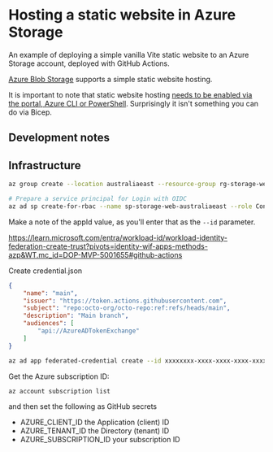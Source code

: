 # Hosting a static website in Azure Storage

An example of deploying a simple vanilla Vite static website to an Azure Storage account, deployed with GitHub Actions.

[Azure Blob Storage](https://learn.microsoft.com/en-us/azure/storage/blobs/storage-blob-static-website?WT.mc_id=DOP-MVP-5001655) supports a simple static website hosting.

It is important to note that static website hosting [needs to be enabled via the portal, Azure CLI or PowerShell](https://learn.microsoft.com/azure/storage/blobs/storage-blob-static-website-how-to?WT.mc_id=DOP-MVP-5001655). Surprisingly it isn't something you can do via Bicep.

## Development notes

## Infrastructure

```bash
az group create --location australiaeast --resource-group rg-storage-web-australiaeast
```

```bash
# Prepare a service principal for Login with OIDC
az ad sp create-for-rbac --name sp-storage-web-australiaeast --role Contributor --scopes /subscriptions/<yoursubscription>/resourceGroups/rg-storage-web-australiaeast
```

Make a note of the appId value, as you'll enter that as the `--id` parameter.

<https://learn.microsoft.com/entra/workload-id/workload-identity-federation-create-trust?pivots=identity-wif-apps-methods-azp&WT.mc_id=DOP-MVP-5001655#github-actions>

Create credential.json

```json
{
    "name": "main",
    "issuer": "https://token.actions.githubusercontent.com",
    "subject": "repo:octo-org/octo-repo:ref:refs/heads/main",
    "description": "Main branch",
    "audiences": [
        "api://AzureADTokenExchange"
    ]
}
```

```bash
az ad app federated-credential create --id xxxxxxxx-xxxx-xxxx-xxxx-xxxxxxxxxxxx --parameters credential.json
```

Get the Azure subscription ID:

```bash
az account subscription list
```

and then set the following as GitHub secrets

- AZURE_CLIENT_ID the Application (client) ID
- AZURE_TENANT_ID the Directory (tenant) ID
- AZURE_SUBSCRIPTION_ID your subscription ID
